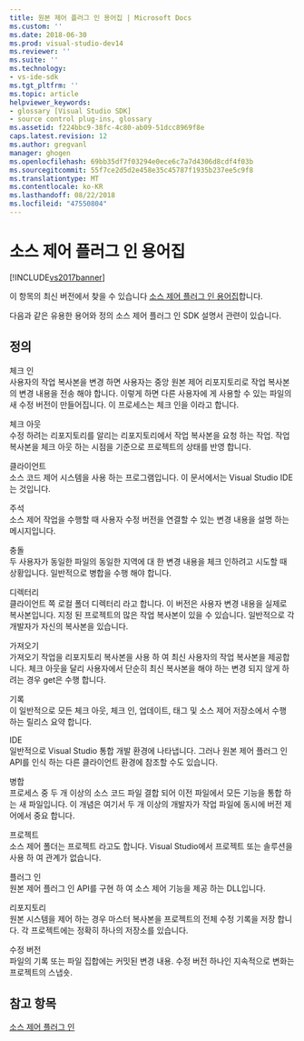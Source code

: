 ```yaml
---
title: 원본 제어 플러그 인 용어집 | Microsoft Docs
ms.custom: ''
ms.date: 2018-06-30
ms.prod: visual-studio-dev14
ms.reviewer: ''
ms.suite: ''
ms.technology:
- vs-ide-sdk
ms.tgt_pltfrm: ''
ms.topic: article
helpviewer_keywords:
- glossary [Visual Studio SDK]
- source control plug-ins, glossary
ms.assetid: f224bbc9-38fc-4c80-ab09-51dcc8969f8e
caps.latest.revision: 12
ms.author: gregvanl
manager: ghogen
ms.openlocfilehash: 69bb35df7f03294e0ece6c7a7d4306d8cdf4f03b
ms.sourcegitcommit: 55f7ce2d5d2e458e35c45787f1935b237ee5c9f8
ms.translationtype: MT
ms.contentlocale: ko-KR
ms.lasthandoff: 08/22/2018
ms.locfileid: "47550804"
---
```

# <a name="source-control-plug-in-glossary"></a>소스 제어 플러그 인 용어집
[!INCLUDE[vs2017banner](../includes/vs2017banner.md)]

이 항목의 최신 버전에서 찾을 수 있습니다 [소스 제어 플러그 인 용어집](https://docs.microsoft.com/visualstudio/extensibility/source-control-plug-in-glossary)합니다.  
  
다음과 같은 유용한 용어와 정의 소스 제어 플러그 인 SDK 설명서 관련이 있습니다.  
  
## <a name="definitions"></a>정의  
 체크 인  
 사용자의 작업 복사본을 변경 하면 사용자는 중앙 원본 제어 리포지토리로 작업 복사본의 변경 내용을 전송 해야 합니다. 이렇게 하면 다른 사용자에 게 사용할 수 있는 파일의 새 수정 버전이 만들어집니다. 이 프로세스는 체크 인을 이라고 합니다.  
  
 체크 아웃  
 수정 하려는 리포지토리를 알리는 리포지토리에서 작업 복사본을 요청 하는 작업. 작업 복사본을 체크 아웃 하는 시점을 기준으로 프로젝트의 상태를 반영 합니다.  
  
 클라이언트  
 소스 코드 제어 시스템을 사용 하는 프로그램입니다. 이 문서에서는 Visual Studio IDE는 것입니다.  
  
 주석  
 소스 제어 작업을 수행할 때 사용자 수정 버전을 연결할 수 있는 변경 내용을 설명 하는 메시지입니다.  
  
 충돌  
 두 사용자가 동일한 파일의 동일한 지역에 대 한 변경 내용을 체크 인하려고 시도할 때 상황입니다. 일반적으로 병합을 수행 해야 합니다.  
  
 디렉터리  
 클라이언트 쪽 로컬 폴더 디렉터리 라고 합니다. 이 버전은 사용자 변경 내용을 실제로 복사본입니다. 지정 된 프로젝트의 많은 작업 복사본이 있을 수 있습니다. 일반적으로 각 개발자가 자신의 복사본을 있습니다.  
  
 가져오기  
 가져오기 작업을 리포지토리 복사본을 사용 하 여 최신 사용자의 작업 복사본을 제공합니다. 체크 아웃을 달리 사용자에서 단순히 최신 복사본을 해야 하는 변경 되지 않게 하려는 경우 get은 수행 합니다.  
  
 기록  
 이 일반적으로 모든 체크 아웃, 체크 인, 업데이트, 태그 및 소스 제어 저장소에서 수행 하는 릴리스 요약 합니다.  
  
 IDE  
 일반적으로 Visual Studio 통합 개발 환경에 나타냅니다. 그러나 원본 제어 플러그 인 API를 인식 하는 다른 클라이언트 환경에 참조할 수도 있습니다.  
  
 병합  
 프로세스 중 두 개 이상의 소스 코드 파일 결합 되어 이전 파일에서 모든 기능을 통합 하는 새 파일입니다. 이 개념은 여기서 두 개 이상의 개발자가 작업 파일에 동시에 버전 제어에서 중요 합니다.  
  
 프로젝트  
 소스 제어 폴더는 프로젝트 라고도 합니다. Visual Studio에서 프로젝트 또는 솔루션을 사용 하 여 관계가 없습니다.  
  
 플러그 인  
 원본 제어 플러그 인 API를 구현 하 여 소스 제어 기능을 제공 하는 DLL입니다.  
  
 리포지토리  
 원본 시스템을 제어 하는 경우 마스터 복사본을 프로젝트의 전체 수정 기록을 저장 합니다. 각 프로젝트에는 정확히 하나의 저장소를 있습니다.  
  
 수정 버전  
 파일의 기록 또는 파일 집합에는 커밋된 변경 내용. 수정 버전 하나인 지속적으로 변화는 프로젝트의 스냅숏.  
  
## <a name="see-also"></a>참고 항목  
 [소스 제어 플러그 인](../extensibility/source-control-plug-ins.md)

